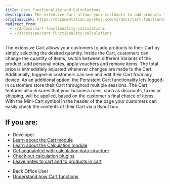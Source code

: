 ```yaml
---
title: Cart Functionality and Calculations
description: The extensive Cart allows your customers to add products to their Cart by simply selecting the desired quantity.
originalLink: https://documentation.spryker.com/v3/docs/cart-functionality-calculations
redirect_from:
  - /v3/docs/cart-functionality-calculations
  - /v3/docs/en/cart-functionality-calculations
---
```


The extensive Cart allows your customers to add products to their Cart by simply selecting the desired quantity. Inside the Cart, customers can change the quantity of items, switch between different Variants of the product, add personal notes, apply vouchers and remove items. The total price is immediately adjusted whenever changes are made to the Cart. Additionally, logged-in customers can see and edit their Cart from any device. As an additional option, the Persistent Cart functionality lets logged-in customers store their Cart throughout multiple sessions. The Cart features also ensures that your business rules, such as discounts, taxes or shipping, will be applied, based on the customer's final choice of items. With the Mini-Cart symbol in the header of the page your customers can easily check the contents of their Cart via a flyout box.

## If you are:

<div class="mr-container">
    <div class="mr-list-container">
        <!-- col1 -->
        <div class="mr-col">
            <ul class="mr-list mr-list-green">
                <li class="mr-title">Developer</li>
                <li><a href="https://documentation.spryker.com/v4/docs/cart-functionality" class="mr-link">Learn about the Cart module</a></li>
                <li><a href="https://documentation.spryker.com/v3/docs/calculation-3-0" class="mr-link">Learn about the Calculation module</a></li>
                <li><a href="https://documentation.spryker.com/v4/docs/calculation-data-structure" class="mr-link">Get acquainted with calculation data structure</a></li>
                <li><a href="https://documentation.spryker.com/v3/docs/calculator-plugins" class="mr-link">Check out calculation plugins</a></li>
                <li><a href="https://documentation.spryker.com/v4/docs/cart-notes" class="mr-link">Leave notes to cart and to products in cart</a></li>
            </ul>
        </div>
        <!-- col2 -->
        <div class="mr-col">
            <ul class="mr-list mr-list-blue">
                <li class="mr-title"> Back Office User</li>
                <li><a href="https://documentation.spryker.com/v4/docs/cart-functionality" class="mr-link">Understand how Cart functions</a></li>
            </ul>
        </div>
    </div>
</div>

